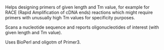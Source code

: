 Helps designing primers of given length and Tm value, for example for RACE (Rapid Amplification of cDNA ends) reactions which might require primers with unusually high Tm values for specificity purposes.

Scans a nucleotide sequence and reports oligonucleotides of interest (with given length and Tm value).

Uses BioPerl and oligotm of Primer3.
